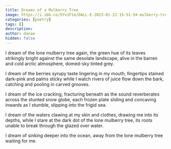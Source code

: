 ```yaml
---
title: Dreams of a Mulberry Tree
image: https://i.ibb.co/5Yv1F1m/DALL-E-2023-01-22-15-51-54-mulberry-tree-with-snow-Watercolor.png
categories: [poetry]
tags: []
description: 
author: danae
hidden: false
---
```


I dream of the lone mulberry tree again, the green hue of its leaves strikingly bright against the same desolate landscape, alive in the barren and cold arctic atmosphere, domed-sky tinted grey.

I dream of the berries syrupy taste lingering in my mouth, fingertips stained dark-pink and palms sticky while I watch rivers of juice flow down the bark, catching and pooling in carved grooves.

I dream of the ice cracking, fracturing beneath as the sound reverberates across the stunted snow globe, each frozen plate sliding and concaving inwards as I stumble, slipping into the frigid sea.

I dream of the waters clawing at my skin and clothes, drawing me into its depths, while I stare at the dark dot of the lone mulberry tree, its roots unable to break through the glazed over water.

I dream of sinking deeper into the ocean, away from the lone mulberry tree waiting for me.
